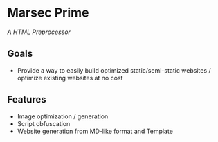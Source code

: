 # Marsec Prime
*A HTML Preprocessor*

## Goals
- Provide a way to easily build optimized static/semi-static websites / optimize existing websites at no cost

## Features
- Image optimization / generation
- Script obfuscation
- Website generation from MD-like format and Template

